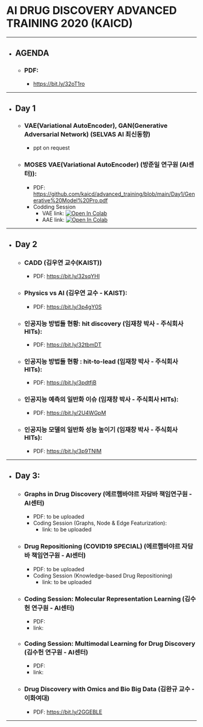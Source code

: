 # AI DRUG DISCOVERY ADVANCED TRAINING 2020 (KAICD)

---

- ## AGENDA

  - ### PDF:
    - https://bit.ly/32oT1ro

---

- ## Day 1
  - ### VAE(Variational AutoEncoder), GAN(Generative Adversarial Network) (SELVAS AI 최신동향)
    - ppt on request
  - ### MOSES VAE(Variational AutoEncoder) (방준일 연구원 (AI센터)):
    - PDF: https://github.com/kaicd/advanced_training/blob/main/Day1/Generative%20Model%20Pro.pdf
    - Codding Session
      - VAE link: [![Open In Colab](https://colab.research.google.com/assets/colab-badge.svg)](https://colab.research.google.com/github/kaicd/advanced_training/blob/main/Day1/SMILES_VAE.ipynb)
      - AAE link: [![Open In Colab](https://colab.research.google.com/assets/colab-badge.svg)](https://colab.research.google.com/github/kaicd/advanced_training/blob/main/Day1/SMILES_AAE.ipynb)

---

- ## Day 2
  - ### CADD (김우연 교수(KAIST))
    - PDF: https://bit.ly/32sqYHI
  - ### Physics vs AI (김우연 교수 - KAIST):
    - PDF: https://bit.ly/3p4gY0S
  - ### 인공지능 방법들 현황: hit discovery (임재창 박사 - 주식회사 HITs):
    - PDF: https://bit.ly/32tbmDT
  - ### 인공지능 방법들 현황 : hit-to-lead (임재창 박사 - 주식회사 HITs):
    - PDF: https://bit.ly/3pdtfjB
  - ### 인공지능 예측의 일반화 이슈 (임재창 박사 - 주식회사 HITs):
    - PDF: https://bit.ly/2U4WGpM
  - ### 인공지능 모델의 일반화 성능 높이기 (임재창 박사 - 주식회사 HITs):
    - PDF: https://bit.ly/3p9TNlM

---

- ## Day 3:

  - ### Graphs in Drug Discovery (에르햄바야르 자담바 책임연구원 - AI센터)
    - PDF: to be uploaded
    - Coding Session (Graphs, Node & Edge Featurization):
      - link: to be uploaded
  - ### Drug Repositioning (COVID19 SPECIAL) (에르햄바야르 자담바 책임연구원 - AI센터)

    - PDF: to be uploaded
    - Coding Session (Knowledge-based Drug Repositioning)
      - link: to be uploaded

  - ### Coding Session: Molecular Representation Learning (김수헌 연구원 - AI센터)
    - PDF:
    - link:
  - ### Coding Session: Multimodal Learning for Drug Discovery (김수헌 연구원 - AI센터)
    - PDF:
    - link:
  - ### Drug Discovery with Omics and Bio Big Data (김완규 교수 - 이화여대)
    - PDF: https://bit.ly/2GGEBLE

---
